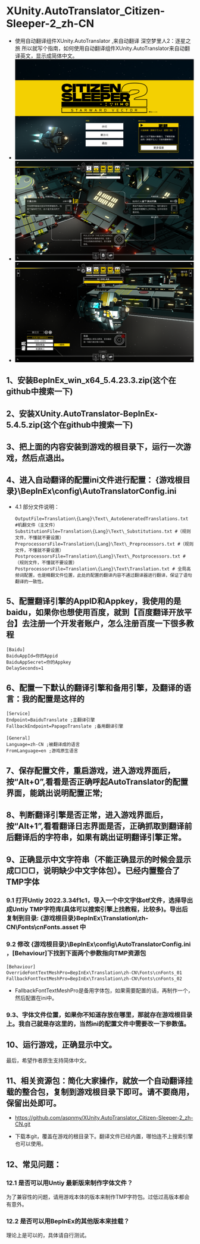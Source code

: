 # XUnity.AutoTranslator_Citizen-Sleeper-2_zh-CN

- 使用自动翻译组件XUnity.AutoTranslator ,来自动翻译  深空梦里人2：逐星之旅
  所以就写个指南，如何使用自动翻译组件XUnity.AutoTranslator来自动翻译英文，显示成简体中文。
- ![111](images/README/111.png)
- ![1753235655127](images/README/1753235655127.png)
- ![1753235670641](images/README/1753235670641.png)


## 1、安装BepInEx_win_x64_5.4.23.3.zip(这个在github中搜索一下)

## 2、安装XUnity.AutoTranslator-BepInEx-5.4.5.zip(这个在github中搜索一下)

## 3、把上面的内容安装到游戏的根目录下，运行一次游戏，然后点退出。

## 4、进入自动翻译的配置ini文件进行配置： {游戏根目录}\BepInEx\config\AutoTranslatorConfig.ini

- 4.1 部分文件说明：
  ```
  OutputFile=Translation\{Lang}\Text\_AutoGeneratedTranslations.txt  #机翻文件（主文件）
  SubstitutionFile=Translation\{Lang}\Text\_Substitutions.txt #（规则文件，不懂就不要设置）
  PreprocessorsFile=Translation\{Lang}\Text\_Preprocessors.txt #（规则文件，不懂就不要设置）
  PostprocessorsFile=Translation\{Lang}\Text\_Postprocessors.txt #（规则文件，不懂就不要设置）
  PostprocessorsFile=Translation\{Lang}\Text\Translation.txt # 全局高频词配置，也是精翻文件位置，此处的配置的翻译内容不通过翻译器进行翻译，保证了语句翻译的一致性。
  ```

## 5、配置翻译引擎的AppID和Appkey，我使用的是baidu，如果你也想使用百度，就到【百度翻译开放平台】去注册一个开发者账户，怎么注册百度一下很多教程

```
[Baidu]
BaiduAppId=你的Appid
BaiduAppSecret=你的Appkey
DelaySeconds=1

```

## 6、配置一下默认的翻译引擎和备用引擎，及翻译的语言：我的配置是这样的

```
[Service]
Endpoint=BaiduTranslate ;主翻译引擎
FallbackEndpoint=PapagoTranslate ;备用翻译引擎

[General]
Language=zh-CN ;被翻译成的语言
FromLanguage=en ;游戏原生语言

```

## 7、保存配置文件，重启游戏，进入游戏界面后，按“Alt+0”,看看是否正确呼起AutoTranslator的配置界面，能跳出说明配置正常;

## 8、判断翻译引擎是否正常，进入游戏界面后，按“Alt+1”,看看翻译日志界面是否，正确抓取到翻译前后翻译后的字符串，如果有跳出证明翻译引擎正常。

## 9、正确显示中文字符串（不能正确显示的时候会显示成□□□，说明缺少中文字体包）。已经内置整合了TMP字体

### 9.1 打开Untiy 2022.3.34f1c1，导入一个中文字体otf文件，选择导出成Untiy TMP字符库(具体可以搜索引擎上找教程，比较多)。导出后复制到目录: {游戏根目录}BepInEx\Translation\zh-CN\Fonts\cnFonts.asset 中

### 9.2 修改 {游戏根目录}\BepInEx\config\AutoTranslatorConfig.ini ，[Behaviour]下找到下面两个参数指向TMP资源包

```
[Behaviour]
OverrideFontTextMeshPro=BepInEx\Translation\zh-CN\Fonts\cnFonts_01
FallbackFontTextMeshPro=BepInEx\Translation\zh-CN\Fonts\cnFonts_02

```

- FallbackFontTextMeshPro是备用字体包，如果需要配置的话，再制作一个，然后配置在ini中。

### 9.3、字体文件位置，如果你不知道存放在哪里，那就存在游戏根目录上。我自己就是存这里的，当然ini的配置文件中需要改一下参数值。

## 10、运行游戏，正确显示中文。

最后，希望作者原生支持简体中文。

## 11、相关资源包：简化大家操作，就放一个自动翻译挂载的整合包，复制到游戏根目录下即可。请不要商用，保留出处即可。

- https://github.com/aspnmy/XUnity.AutoTranslator_Citizen-Sleeper-2_zh-CN.git

- 下载本git，覆盖在游戏的根目录下。翻译文件已经内置，哪怕连不上搜索引擎也可以使用。

## 12、常见问题：

### 12.1 是否可以用Untiy 最新版来制作字体文件？

为了兼容性的问题，请用游戏本体的版本来制作TMP字符包。过低过高版本都会有意外。

### 12.2 是否可以用BepInEx的其他版本来挂载？

理论上是可以的，具体请自行测试。
